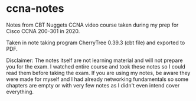 # ccna-notes
Notes from CBT Nuggets CCNA video course taken during my prep for Cisco CCNA 200-301 in 2020.

Taken in note taking program CherryTree 0.39.3 (cbt file) and exported to PDF.

Disclaimer:
The notes itself are not learning material and will not prepare you for the exam. I watched entire course and took these notes so I could read them before taking the exam. If you are using my notes, be aware they were made for myself and I had already networking fundamentals so some chapters are empty or with very few notes as I didn't even intend cover everything.



